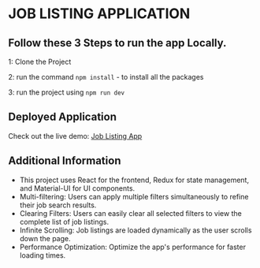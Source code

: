 # JOB LISTING APPLICATION

## Follow these 3 Steps to run the app Locally. 

1: Clone the Project 

2: run the command    `npm install`  - to install all the packages
   
3: run the project using   `npm run dev`

## Deployed Application
Check out the live demo: [Job Listing App](https://week-days-assignment-80ozlacxu-aakankshas-projects-97350f10.vercel.app/)

## Additional Information

- This project uses React for the frontend, Redux for state management, and Material-UI for UI components.
- Multi-filtering: Users can apply multiple filters simultaneously to refine their job search results.
- Clearing Filters: Users can easily clear all selected filters to view the complete list of job listings.
- Infinite Scrolling: Job listings are loaded dynamically as the user scrolls down the page.
- Performance Optimization: Optimize the app's performance for faster loading times.

